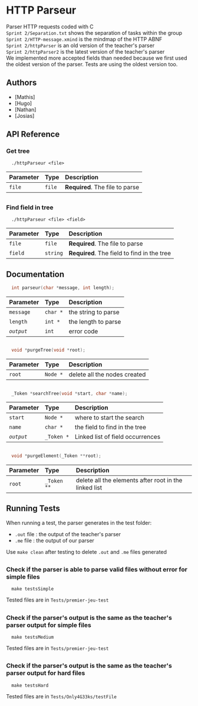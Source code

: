# HTTP Parseur

Parser HTTP requests coded with C  
`Sprint 2/Separation.txt` shows the separation of tasks within the group  
`Sprint 2/HTTP-message.xmind` is the mindmap of the HTTP ABNF  
`Sprint 2/httpParser` is an old version of the teacher's parser  
`Sprint 2/httpParser2` is the latest version of the teacher's parser  
We implemented more accepted fields than needed because we first used the oldest version of the parser. Tests are using the oldest version too.

## Authors

- [Mathis]
- [Hugo]
- [Nathan]
- [Josias]

## API Reference

### Get tree
```
  ./httpParseur <file>
```

| Parameter | Type   | Description                     |
|:----------|:-------|:--------------------------------|
| `file`    | `file` | **Required**. The file to parse |

##
### Find field in tree
```
  ./httpParseur <file> <field>
```

| Parameter | Type     | Description                                 |
|:----------|:---------|:--------------------------------------------|
| `file`    | `file`   | **Required**. The file to parse             |
| `field`   | `string` | **Required**. The field to find in the tree |

## Documentation

```c
  int parseur(char *message, int length);
```  

| Parameter  | Type     | Description         |
|:-----------|:---------|:--------------------|
| `message`  | `char *` | the string to parse |
| `length`   | `int *`  | the length to parse |
| _`output`_ | `int`    | error code          |

##
```c
  void *purgeTree(void *root);
```

| Parameter | Type     | Description                  |
|:----------|:---------|:-----------------------------|
| `root`    | `Node *` | delete all the nodes created |

##
```c
  _Token *searchTree(void *start, char *name);
```

| Parameter  | Type       | Description                      |
|:-----------|:-----------|:---------------------------------|
| `start`    | `Node *`   | where to start the search        |
| `name`     | `char *`   | the field to find in the tree    |
| _`output`_ | `_Token *` | Linked list of field occurrences |

##
```c
  void *purgeElement(_Token **root);
```

| Parameter | Type        | Description                                           |
|:----------|:------------|:------------------------------------------------------|
| `root`    | `_Token **` | delete all the elements after root in the linked list |

## Running Tests

When running a test, the parser generates in the test folder:
- `.out` file : the output of the teacher's parser
- `.me` file : the output of our parser

Use `make clean` after testing to delete `.out` and `.me` files generated
##
### Check if the parser is able to parse valid files without error for simple files
```
  make testsSimple
```
Tested files are in `Tests/premier-jeu-test`

##
### Check if the parser's output is the same as the teacher's parser output for simple files
```
  make testsMedium
```
Tested files are in `Tests/premier-jeu-test`

##
### Check if the parser's output is the same as the teacher's parser output for hard files
```
  make testsHard
```
Tested files are in `Tests/Only4G33ks/testFile`

